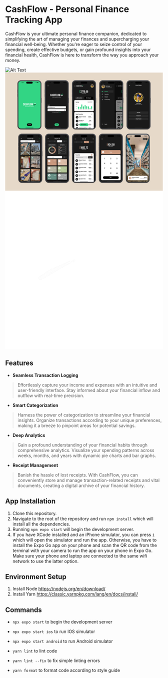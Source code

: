 # CashFlow - Personal Finance Tracking App

CashFlow is your ultimate personal finance companion, dedicated to simplifying the art of managing your finances and supercharging your financial well-being. Whether you're eager to seize control of your spending, create effective budgets, or gain profound insights into your financial health, CashFlow is here to transform the way you approach your money.

![Alt Text](assets/README_Images/mainPhoto.png)
![Alt Text](assets/README_Images/secondPhoto.png)
![Alt Text](assets/flow.gif)

## Features

- __Seamless Transaction Logging__

<blockquote>
Effortlessly capture your income and expenses with an intuitive and user-friendly interface. Stay informed about your financial inflow and outflow with real-time precision.
</blockquote>

- __Smart Categorization__

<blockquote>
Harness the power of categorization to streamline your financial insights. Organize transactions according to your unique preferences, making it a breeze to pinpoint areas for potential savings.
</blockquote>
 
- __Deep Analytics__
 
<blockquote>
Gain a profound understanding of your financial habits through comprehensive analytics. Visualize your spending patterns across weeks, months, and years with dynamic pie charts and bar graphs.
</blockquote>

- __Receipt Management__

<blockquote>
Banish the hassle of lost receipts. With CashFlow, you can conveniently store and manage transaction-related receipts and vital documents, creating a digital archive of your financial history.
</blockquote>

## App Installation

1. Clone this repository.
2. Navigate to the root of the repository and run `npm install` which will install all the dependencies.
3. Running `npm expo start` will begin the development server.
4. If you have XCode installed and an iPhone simulator, you can press `i` which will open the simulator and run the app.
Otherwise, you have to install the Expo Go app on your phone and scan the QR code from the terminal with your camera
to run the app on your phone in Expo Go. Make sure your phone and laptop are connected to the same wifi network to use the latter option.

## Environment Setup

1. Install Node
https://nodejs.org/en/download/
2. Install Yarn
https://classic.yarnpkg.com/lang/en/docs/install/

## Commands

- `npx expo start` to begin the development server
- `npx expo start ios` to run IOS simulator
- `npx expo start android` to run Android simulator

- `yarn lint` to lint code
- `yarn lint --fix` to fix simple linting errors
- `yarn format` to format code according to style guide
